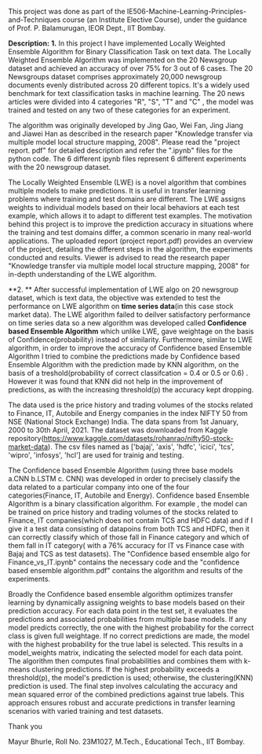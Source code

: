 This project was done as part of the IE506-Machine-Learning-Principles-and-Techniques course (an Institute Elective Course), under the guidance of Prof. P. Balamurugan, IEOR Dept., IIT Bombay.

**Description:**
**1.**
In this project I have implemented Locally Weighted Ensemble Algorithm for Binary Classification Task on text data. The Locally Weighted Ensemble Algorithm was implemented on the 20 Newsgroup dataset and achieved an accuracy of over 75% for 3 out of 6 cases. The 20 Newsgroups dataset comprises approximately 20,000 newsgroup documents evenly distributed across 20 different topics. It's a widely used benchmark for text classification tasks in machine learning. The 20 news articles were divided into 4 categories "R", "S", "T" and "C" , the model was trained and tested on any two of these categories for an experiment. 


The algorithm was originally developed by Jing Gao, Wei Fan, Jing Jiang and Jiawei Han as described in the research paper "Knowledge transfer via multiple model local structure mapping, 2008". Please read the "project report. pdf" for detailed description and refer the ".ipynb" files for the python code. The 6 different ipynb files represent 6 different experiments with the 20 newsgroup dataset.

The Locally Weighted Ensemble (LWE) is a novel algorithm that combines multiple models to make predictions. It is useful in
transfer learning problems where training and test domains are different. The LWE assigns weights to individual models based
on their local behaviors at each test example, which allows it to adapt to different test examples.
The motivation behind this project is to improve the prediction accuracy in situations where the training and test domains
differ, a common scenario in many real-world applications. The uploaded report (project report.pdf) provides an overview of the project, detailing the
different steps in the algorithm, the experiments conducted and results. Viewer is advised to read the research paper "Knowledge transfer via multiple model local structure mapping, 2008" for in-depth  understanding of the LWE algorithm.


**2. **
After successful implementation of LWE algo on 20 newsgroup dataset, which is text data, the objective was extended to test the performance on LWE algorithm on **time series data**(in this case stock market data). The LWE algorithm failed to deilver satisfactory performance on time series data so a new algorithm was developed called **Confidence based Ensemble Algorithm** which unlike LWE, gave weightage on the basis of Confidence(probability) instead of similarity. Furthermore, similar to LWE algorithm,  in order to improve the accuracy of Confidence based Ensemble Algorithm I tried to combine the predictions made by Confidence based Ensemble Algorithm with the prediction made by KNN algorithm, on the basis of a treshold(probability of correct classifcation = 0.4 or 0.5 or 0.6) . However it was found that KNN did not help in the improvement of predictions, as with the increasing threshold(p) the accuracy kept dropping.

The data used is the price history and trading volumes of the  stocks related to Finance, IT, Autobile and Energy companies in the index NIFTY 50 from NSE (National Stock Exchange) India.  The data spans from 1st January, 2000 to 30th April, 2021. The dataset was downloaded from Kaggle repository(https://www.kaggle.com/datasets/rohanrao/nifty50-stock-market-data). The csv files named as ['bajaj', 'axis', 'hdfc', 'icici', 'tcs', 'wipro', 'infosys', 'hcl'] are used for trainig and testing.

The Confidence based Ensemble Algorithm (using three base models a.CNN b.LSTM  c. CNN) was developed in order to precisely classify the data related to a particular company into one of the four categories(Finance, IT, Autobile and Energy). Confidence based Ensemble Algorithm is a binary classification algorithm. For example , the model can be trained on price history and trading volumes of the  stocks related to Finance, IT companies(which does not contain TCS and HDFC data) and if I give it a test data consisting of datapoins from both TCS and HDFC, then it can correctly classify which of those fall in Finance category and which of them fall in IT category( with a 76% accuracy for IT vs Finance case with Bajaj and TCS as test datasets). The "Confidence based ensemble algo for Finance_vs_IT.ipynb" contains the necessary code and the "confidence based ensemble algorithm.pdf" contains the algorithm and results of the experiments.

Broadly the Confidence based ensemble algorithm optimizes transfer learning by dynamically assigning weights to base models based on their prediction accuracy. For each data point in the test set, it evaluates the predictions and associated probabilities from multiple base models. If any model predicts correctly, the one with the highest probability for the correct class is given full weightage. If no correct predictions are made, the model with the highest probability for the true label is selected. This results in a model_weights matrix, indicating the selected model for each data point. The algorithm then computes final probabilities and combines them with k-means clustering predictions. If the highest probability exceeds a threshold(p), the model's prediction is used; otherwise, the clustering(KNN) prediction is used. The final step involves calculating the accuracy and mean squared error of the combined predictions against true labels. This approach ensures robust and accurate predictions in transfer learning scenarios with varied training and test datasets.

Thank you 

Mayur Bhurle, Roll No. 23M1027, M.Tech., Educational Tech., IIT Bombay.

